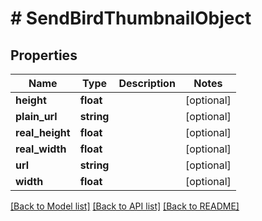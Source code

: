 # # SendBirdThumbnailObject

## Properties

Name | Type | Description | Notes
------------ | ------------- | ------------- | -------------
**height** | **float** |  | [optional]
**plain_url** | **string** |  | [optional]
**real_height** | **float** |  | [optional]
**real_width** | **float** |  | [optional]
**url** | **string** |  | [optional]
**width** | **float** |  | [optional]

[[Back to Model list]](../../README.md#models) [[Back to API list]](../../README.md#endpoints) [[Back to README]](../../README.md)

